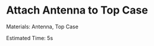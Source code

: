 Attach Antenna to Top Case
==========================

Materials: Antenna, Top Case

Estimated Time: 5s
